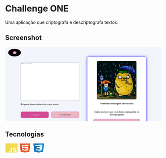 
# Challenge ONE

Uma aplicação que criptografa e descriptografa textos.

## Screenshot

<img align= "center" alt="gabs-projeto" src="img/imagem_projeto_alura.jpeg">

## Tecnologias
<div style="display: inline_block">
  <img align="center" alt="gabs-Js" height="30" width="40" src="https://raw.githubusercontent.com/devicons/devicon/master/icons/javascript/javascript-plain.svg">
  <img align="center" alt="gabs-HTML" height="30" width="40" src="https://raw.githubusercontent.com/devicons/devicon/master/icons/html5/html5-original.svg">
  <img align="center" alt="gabs-CSS" height="30" width="40" src="https://raw.githubusercontent.com/devicons/devicon/master/icons/css3/css3-original.svg">
</div>
